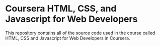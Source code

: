# Coursera HTML, CSS, and Javascript for Web Developers
This repository contains all of the source code used in the course called HTML, CSS and Javascript for Web Developers in Coursera.
